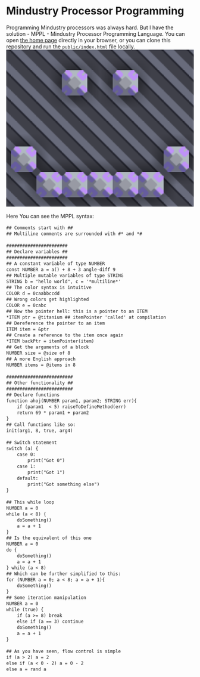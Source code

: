 # Mindustry Processor Programming

Programming Mindustry processors was always hard. But I have the solution - MPPL - Mindustry Processor Programming
Language. You can open [the home page](https://mindustry-proc-programming.web.app/) directly in your browser, or you can
clone this repository and run the `public/index.html` file locally.
![A Mindustry processor](processor.png)

Here You can see the MPPL syntax:

```mppl
## Comments start with ##
## Multiline comments are surrounded with #* and *#

#######################
## Declare variables ##
#######################
## A constant variable of type NUMBER
const NUMBER a = a() + 8 + 3 angle-diff 9
## Multiple mutable variables of type STRING
STRING b = "hello world", c = '*multiline*'
## The color syntax is intuitive
COLOR d = 0caabbccdd
## Wrong colors get highlighted
COLOR e = 0cabc
## Now the pointer hell: this is a pointer to an ITEM
*ITEM ptr = @titanium ## itemPointer 'called' at compilation
## Dereference the pointer to an item
ITEM item = &ptr
## Create a reference to the item once again
*ITEM backPtr = itemPointer(item)
## Get the arguments of a block
NUMBER size = @size of 8
## A more English approach
NUMBER items = @items in 8

#########################
## Other functionality ##
#########################
## Declare functions
function ahoj(NUMBER param1, param2; STRING err){
    if (param1  < 5) raiseToDefineMethod(err)
    return 69 * param1 + param2
}
## Call functions like so:
init(arg1, 8, true, arg4)

## Switch statement
switch (a) {
    case 0:
        print("Got 0")
    case 1:
        print("Got 1")
    default:
        print("Got something else")
}

## This while loop
NUMBER a = 0
while (a < 8) {
    doSomething()
    a = a + 1
}
## Is the equivalent of this one
NUMBER a = 0
do {
    doSomething()
    a = a + 1
} while (a < 8)
## Which can be further simplified to this:
for (NUMBER a = 0; a < 8; a = a + 1){
    doSomething()
}
## Some iteration manipulation
NUMBER a = 0
while (true) {
    if (a >= 8) break
    else if (a == 3) continue
    doSomething()
    a = a + 1
}

## As you have seen, flow control is simple
if (a > 2) a = 2
else if (a < 0 - 2) a = 0 - 2
else a = rand a
```
